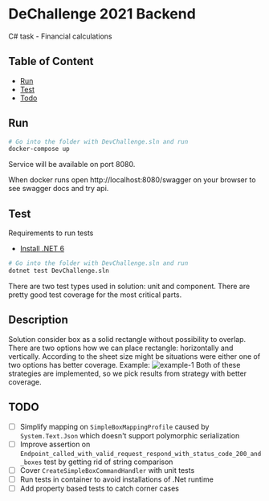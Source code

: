# DeChallenge 2021 Backend

C# task - Financial calculations

## Table of Content

- [Run](#run)
- [Test](#test)
- [Todo](#todo)

## Run

```bash
# Go into the folder with DevChallenge.sln and run
docker-compose up
```

Service will be available on port 8080.

When docker runs open http://localhost:8080/swagger on your browser to see swagger docs and try api.

## Test

Requirements to run tests

- [Install .NET 6](https://dotnet.microsoft.com/download)

```bash
# Go into the folder with DevChallenge.sln and run
dotnet test DevChallenge.sln
```

There are two test types used in solution: unit and component.
There are pretty good test coverage for the most critical parts.

## Description

Solution consider box as a solid rectangle without possibility to overlap.
There are two options how we can place rectangle: horizontally and vertically.
According to the sheet size might be situations were either one of two options has better coverage.
Example:
![example-1](https://i.ibb.co/KNNf6Lt/image.png)
Both of these strategies are implemented, so we pick results from strategy with better coverage.

## TODO

- [ ] Simplify mapping on `SimpleBoxMappingProfile` caused by `System.Text.Json` which doesn't support polymorphic serialization
- [ ] Improve assertion on `Endpoint_called_with_valid_request_respond_with_status_code_200_and_boxes` test by getting rid of string comparison
- [ ] Cover `CreateSimpleBoxCommandHandler` with unit tests
- [ ] Run tests in container to avoid installations of .Net runtime
- [ ] Add property based tests to catch corner cases